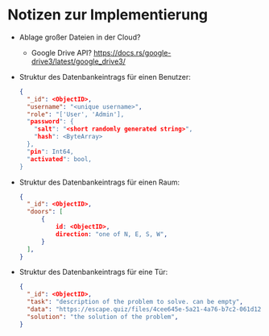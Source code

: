 # Notizen zur Implementierung



- Ablage großer Dateien in der Cloud?
  - Google Drive API? https://docs.rs/google-drive3/latest/google_drive3/

- Struktur des Datenbankeintrags für einen Benutzer:
   ```json
   {
     "_id": <ObjectID>,
     "username": "<unique username>",
     "role": "['User', 'Admin'],
     "password": {
       "salt": "<short randomly generated string>",
       "hash": <ByteArray>
     },
     "pin": Int64,
     "activated": bool,
   }
   ```

- Struktur des Datenbankeintrags für einen Raum:
   ```json
   {
     "_id": <ObjectID>,
     "doors": [
         {
             id: <ObjectID>,
             direction: "one of N, E, S, W",
         }
     ],
   }
   ```

- Struktur des Datenbankeintrags für eine Tür:
   ```json
   {
     "_id": <ObjectID>,
     "task": "description of the problem to solve. can be empty",
     "data": "https://escape.quiz/files/4cee645e-5a21-4a76-b7c2-061d122c93bf.zip", // URL to a zip or 7z archive containing necessary files to solve the problem
     "solution": "the solution of the problem",
   }
   ```